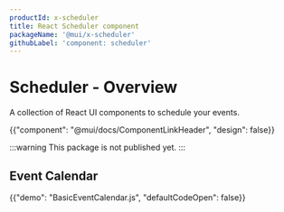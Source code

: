 ```yaml
---
productId: x-scheduler
title: React Scheduler component
packageName: '@mui/x-scheduler'
githubLabel: 'component: scheduler'
---
```


# Scheduler - Overview

<p class="description">A collection of React UI components to schedule your events. </p>

{{"component": "@mui/docs/ComponentLinkHeader", "design": false}}

:::warning
This package is not published yet.
:::

## Event Calendar

{{"demo": "BasicEventCalendar.js", "defaultCodeOpen": false}}
